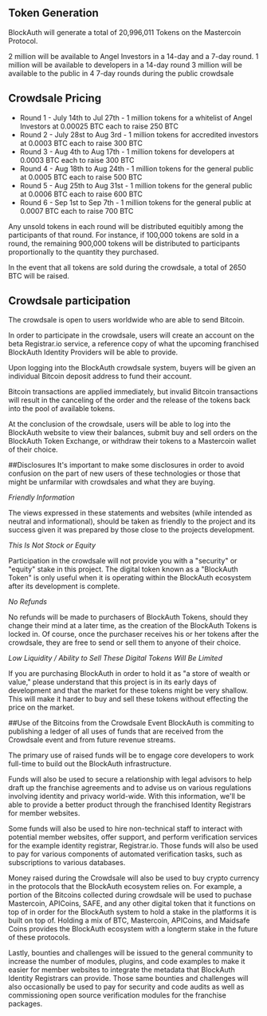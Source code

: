 ## Token Generation
BlockAuth will generate a total of 20,996,011 Tokens on the Mastercoin Protocol. 

2 million will be available to Angel Investors in a 14-day and a 7-day round. 
1 million will be available to developers in a 14-day round
3 million will be available to the public in 4 7-day rounds during the public crowdsale 

## Crowdsale Pricing

* Round 1 - July 14th to Jul 27th - 1 million tokens for a whitelist of Angel Investors at 0.00025 BTC each to raise 250 BTC
* Round 2 - July 28st to Aug 3rd - 1 million tokens for accredited investors at 0.0003 BTC each to raise 300 BTC
* Round 3 - Aug 4th to Aug 17th - 1 million tokens for developers at 0.0003 BTC each to raise 300 BTC
* Round 4 - Aug 18th to Aug 24th - 1 million tokens for the general public at 0.0005 BTC each to raise 500 BTC
* Round 5 - Aug 25th to Aug 31st - 1 million tokens for the general public at 0.0006 BTC each to raise 600 BTC
* Round 6 - Sep 1st to Sep 7th - 1 million tokens for the general public at 0.0007 BTC each to raise 700 BTC

Any unsold tokens in each round will be distributed equitibly among the participants of that round. For instance, if 100,000 tokens are sold in a round, the remaining 900,000 tokens will be distributed to participants proportionally to the quantity they purchased. 

In the event that all tokens are sold during the crowdsale, a total of 2650 BTC will be raised. 

## Crowdsale participation
The crowdsale is open to users worldwide who are able to send Bitcoin. 

In order to participate in the crowdsale, users will create an account on the beta Registrar.io service, a reference copy of what the upcoming franchised BlockAuth Identity Providers will be able to provide. 

Upon logging into the BlockAuth crowdsale system, buyers will be given an individual Bitcoin deposit address
to fund their account. 

Bitcoin transactions are applied immediately, but invalid Bitcoin transactions will result in the canceling of the order and the release of the tokens back into the pool of available tokens.

At the conclusion of the crowdsale, users will be able to log into the BlockAuth website to view their 
balances, submit buy and sell orders on the BlockAuth Token Exchange, or withdraw their tokens to a Mastercoin
wallet of their choice. 

##Disclosures
It's important to make some disclosures in order to avoid confusion on the part of new users of these technologies or those that might be unfarmilar with crowdsales and what they are buying.

*Friendly Information*

The views expressed in these statements and websites (while intended as neutral and informational), should be taken as friendly to the project and its success given it was prepared by those close to the projects development.

*This Is Not Stock or Equity*

Participation in the crowdsale will not provide you with a "security" or "equity" stake in this project. The digital token known as a "BlockAuth Token" is only useful when it is operating within the BlockAuth ecosystem after its development is complete.

*No Refunds*

No refunds will be made to purchasers of BlockAuth Tokens, should they change their mind at a later time, as the creation of the BlockAuth Tokens is locked in. Of course, once the purchaser receives his or her tokens after the crowdsale, they are free to send or sell them to anyone of their choice.

*Low Liquidity / Ability to Sell These Digital Tokens Will Be Limited*

If you are purchasing BlockAuth in order to hold it as "a store of wealth or value," please understand that this project is in its early days of development and that the market for these tokens might be very shallow. This will make it harder to buy and sell these tokens without effecting the price on the market.

##Use of the Bitcoins from the Crowdsale Event
BlockAuth is commiting to publishing a ledger of all uses of funds that are received from the Crowdsale event and from future revenue streams. 

The primary use of raised funds will be to engage core developers to work full-time to build out the BlockAuth infrastructure.

Funds will also be used to secure a relationship with legal advisors to help draft up the franchise agreements and to advise us on various regulations involving identity and privacy world-wide. With this information, we'll be able to provide a better product through the franchised Identity Registrars for member websites. 

Some funds will also be used to hire non-technical staff to interact with potential member websites, offer support, and perform verification services for the example identity registrar, Registrar.io. Those funds will also be used to pay for various components of automated verification tasks, such as subscriptions to various databases. 

Money raised during the Crowdsale will also be used to buy crypto currency in the protocols that the BlockAuth ecosystem relies on. For example, a portion of the Bitcoins collected during crowdsale will be used to puchase Mastercoin, APICoins, SAFE, and any other digital token that it functions on top of in order for the BlockAuth system to hold a stake in the platforms it is built on top of. Holding a mix of BTC, Mastercoin, APICoins, and Maidsafe Coins provides the BlockAuth ecosystem with a longterm stake in the future of these protocols.

Lastly, bounties and challenges will be issued to the general community to increase the number of modules, plugins, and code examples to make it easier for member websites to integrate the metadata that BlockAuth Identity Registrars can provide. Those same bounties and challenges will also occasionally be used to pay for security and code audits as well as commissioning open source verification modules for the franchise packages. 
